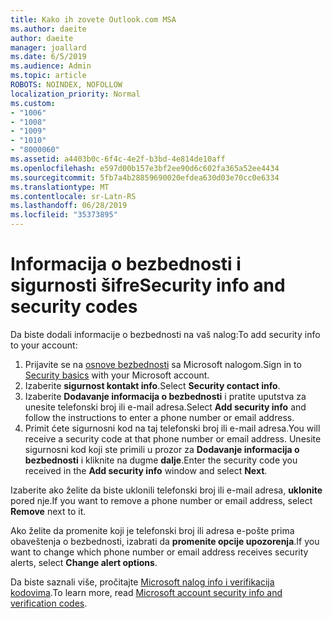 ```yaml
---
title: Kako ih zovete Outlook.com MSA
ms.author: daeite
author: daeite
manager: joallard
ms.date: 6/5/2019
ms.audience: Admin
ms.topic: article
ROBOTS: NOINDEX, NOFOLLOW
localization_priority: Normal
ms.custom:
- "1006"
- "1008"
- "1009"
- "1010"
- "8000060"
ms.assetid: a4403b0c-6f4c-4e2f-b3bd-4e814de10aff
ms.openlocfilehash: e597d00b157e3bf2ee90d6c602fa365a52ee4434
ms.sourcegitcommit: 5fb7a4b28859690020efdea630d03e70cc0e6334
ms.translationtype: MT
ms.contentlocale: sr-Latn-RS
ms.lasthandoff: 06/28/2019
ms.locfileid: "35373895"
---
```

# <a name="security-info-and-security-codes"></a><span data-ttu-id="01667-102">Informacija o bezbednosti i sigurnosti šifre</span><span class="sxs-lookup"><span data-stu-id="01667-102">Security info and security codes</span></span>

<span data-ttu-id="01667-103">Da biste dodali informacije o bezbednosti na vaš nalog:</span><span class="sxs-lookup"><span data-stu-id="01667-103">To add security info to your account:</span></span>

1. <span data-ttu-id="01667-104">Prijavite se na [osnove bezbednosti](https://account.microsoft.com/security) sa Microsoft nalogom.</span><span class="sxs-lookup"><span data-stu-id="01667-104">Sign in to [Security basics](https://account.microsoft.com/security) with your Microsoft account.</span></span>
1. <span data-ttu-id="01667-105">Izaberite **sigurnost kontakt info**.</span><span class="sxs-lookup"><span data-stu-id="01667-105">Select **Security contact info**.</span></span>
1. <span data-ttu-id="01667-106">Izaberite **Dodavanje informacija o bezbednosti** i pratite uputstva za unesite telefonski broj ili e-mail adresa.</span><span class="sxs-lookup"><span data-stu-id="01667-106">Select **Add security info** and follow the instructions to enter a phone number or email address.</span></span>
1. <span data-ttu-id="01667-107">Primit ćete sigurnosni kod na taj telefonski broj ili e-mail adresa.</span><span class="sxs-lookup"><span data-stu-id="01667-107">You will receive a security code at that phone number or email address.</span></span> <span data-ttu-id="01667-108">Unesite sigurnosni kod koji ste primili u prozor za **Dodavanje informacija o bezbednosti** i kliknite na dugme **dalje**.</span><span class="sxs-lookup"><span data-stu-id="01667-108">Enter the security code you received in the **Add security info** window and select **Next**.</span></span>

<span data-ttu-id="01667-109">Izaberite ako želite da biste uklonili telefonski broj ili e-mail adresa, **uklonite** pored nje.</span><span class="sxs-lookup"><span data-stu-id="01667-109">If you want to remove a phone number or email address, select **Remove** next to it.</span></span>

<span data-ttu-id="01667-110">Ako želite da promenite koji je telefonski broj ili adresa e-pošte prima obaveštenja o bezbednosti, izabrati da **promenite opcije upozorenja**.</span><span class="sxs-lookup"><span data-stu-id="01667-110">If you want to change which phone number or email address receives security alerts, select **Change alert options**.</span></span>

<span data-ttu-id="01667-111">Da biste saznali više, pročitajte [Microsoft nalog info i verifikacija kodovima](https://support.microsoft.com/help/12428/).</span><span class="sxs-lookup"><span data-stu-id="01667-111">To learn more, read [Microsoft account security info and verification codes](https://support.microsoft.com/help/12428/).</span></span>